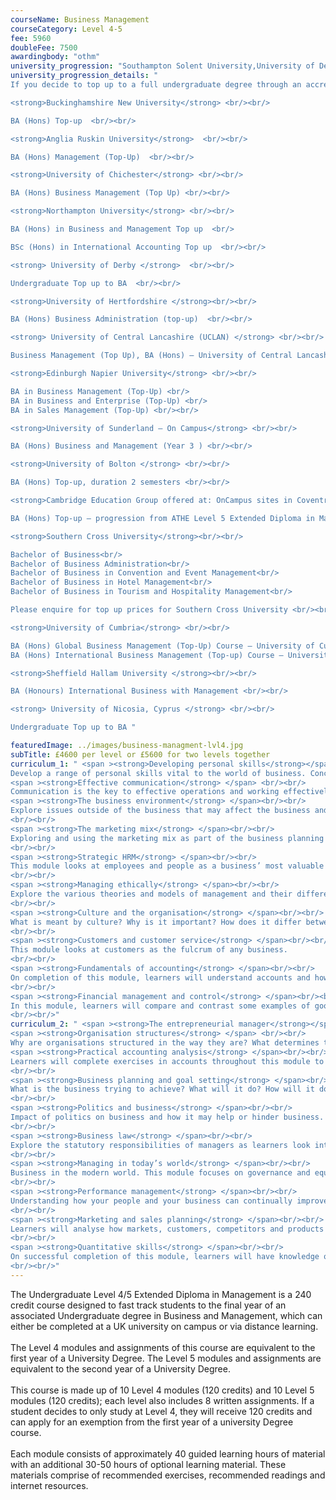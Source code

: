```yaml
---
courseName: Business Management
courseCategory: Level 4-5
fee: 5960
doubleFee: 7500
awardingbody: "othm"
university_progression: "Southampton Solent University,University of Derby,University of Lincoln,University of Central Lancashire (UCLan)"
university_progression_details: "
If you decide to top up to a full undergraduate degree through an accredited UK university, the costs are listed below. Please note, the below costs are for distance learning/online only. You have the option of finishing on campus, costs will vary depending on which university you chose to complete the final year at. <br/><br/>

<strong>Buckinghamshire New University</strong> <br/><br/>

BA (Hons) Top-up  <br/><br/>

<strong>Anglia Ruskin University</strong>  <br/><br/>

BA (Hons) Management (Top-Up)  <br/><br/>

<strong>University of Chichester</strong> <br/><br/>

BA (Hons) Business Management (Top Up) <br/><br/>

<strong>Northampton University</strong> <br/><br/>

BA (Hons) in Business and Management Top up  <br/>

BSc (Hons) in International Accounting Top up  <br/><br/>

<strong> University of Derby </strong>  <br/><br/>

Undergraduate Top up to BA  <br/><br/>

<strong>University of Hertfordshire </strong><br/><br/>

BA (Hons) Business Administration (top-up)  <br/><br/>

<strong> University of Central Lancashire (UCLAN) </strong> <br/><br/>

Business Management (Top Up), BA (Hons) – University of Central Lancashire (uclan.ac.uk) <br/><br/>

<strong>Edinburgh Napier University</strong> <br/><br/>

BA in Business Management (Top-Up) <br/>
BA in Business and Enterprise (Top-Up) <br/>
BA in Sales Management (Top-Up) <br/><br/>

<strong>University of Sunderland – On Campus</strong> <br/><br/>

BA (Hons) Business and Management (Year 3 ) <br/><br/>

<strong>University of Bolton </strong> <br/><br/>

BA (Hons) Top-up, duration 2 semesters <br/><br/>

<strong>Cambridge Education Group offered at: OnCampus sites in Coventry, Hull, LSBU, London (Birkbeck), Sunderland or UCLAN </strong> <br/><br/>

BA (Hons) Top-up – progression from ATHE Level 5 Extended Diploma in Management <br/><br/>

<strong>Southern Cross University</strong><br/><br/>

Bachelor of Business<br/>
Bachelor of Business Administration<br/>
Bachelor of Business in Convention and Event Management<br/>
Bachelor of Business in Hotel Management<br/>
Bachelor of Business in Tourism and Hospitality Management<br/>

Please enquire for top up prices for Southern Cross University <br/><br/>

<strong>University of Cumbria</strong> <br/><br/>

BA (Hons) Global Business Management (Top-Up) Course – University of Cumbria <br/>
BA (Hons) International Business Management (Top-up) Course – University of Cumbria <br/><br/>

<strong>Sheffield Hallam University </strong><br/><br/>

BA (Honours) International Business with Management <br/><br/>

<strong> University of Nicosia, Cyprus </strong> <br/><br/>

Undergraduate Top up to BA "

featuredImage: ../images/business-managment-lvl4.jpg
subTitle: £4600 per level or £5600 for two levels together
curriculum_1: " <span ><strong>Developing personal skills</strong></span> <br/><br/>
Develop a range of personal skills vital to the world of business. Concentrating on communication, leadership and decision making techniques.<br/><br/>
<span ><strong>Effective communication</strong> </span> <br/><br/>
Communication is the key to effective operations and working effectively with others. Throughout this module, learners will grasp a range of communication techniques used for a variety of commercial purposes.<br/><br/>
<span ><strong>The business environment</strong> </span><br/><br/>
Explore issues outside of the business that may affect the business and its operations. Looking into economics, international dimensions, nature and competition.
<br/><br/>
<span ><strong>The marketing mix</strong> </span><br/><br/>
Exploring and using the marketing mix as part of the business planning process.
<br/><br/>
<span ><strong>Strategic HRM</strong> </span><br/><br/>
This module looks at employees and people as a business’ most valuable asset. Recruit the best, reward the best and retain the best.
<br/><br/>
<span ><strong>Managing ethically</strong> </span><br/><br/>
Explore the various theories and models of management and their different contexts.
<br/><br/>
<span ><strong>Culture and the organisation</strong> </span><br/><br/>
What is meant by culture? Why is it important? How does it differ between organisations?
<br/><br/>
<span ><strong>Customers and customer service</strong> </span><br/><br/>
This module looks at customers as the fulcrum of any business.
<br/><br/>
<span ><strong>Fundamentals of accounting</strong> </span><br/><br/>
On completion of this module, learners will understand accounts and how they can be used to give insight into the health of the organisation.
<br/><br/>
<span ><strong>Financial management and control</strong> </span><br/><br/>
In this module, learners will compare and contrast some examples of good and bad financial decision making and the impact on the business.
<br/><br/>"
curriculum_2: " <span ><strong>The entrepreneurial manager</strong></span> <br/><br/> What is an entrepreneur? Examine the skills and qualities of entrepreneurship.<br/><br/>
<span ><strong>Organisation structures</strong> </span> <br/><br/>
Why are organisations structured in the way they are? What determines the optimum structure and how does it differ between organisations? In this module, learners will look at the numerous models and theories that make up organisational structure.<br/><br/>
<span ><strong>Practical accounting analysis</strong> </span><br/><br/>
Learners will complete exercises in accounts throughout this module to understand what they are telling us and the actions that analysis can precipitate.
<br/><br/>
<span ><strong>Business planning and goal setting</strong> </span><br/><br/>
What is the business trying to achieve? What will it do? How will it do it? This module focuses on the creation of clear goals and clear plans to achieve a clear objective.
<br/><br/>
<span ><strong>Politics and business</strong> </span><br/><br/>
Impact of politics on business and how it may help or hinder business. This module will educate learners on economic impact, exports and government support.
<br/><br/>
<span ><strong>Business law</strong> </span><br/><br/>
Explore the statutory responsibilities of managers as learners look into the legalities of business and business executives.
<br/><br/>
<span ><strong>Managing in today’s world</strong> </span><br/><br/>
Business in the modern world. This module focuses on governance and equality as a means to do right in business.
<br/><br/>
<span ><strong>Performance management</strong> </span><br/><br/>
Understanding how your people and your business can continually improve together, learners will review reward structures, CPD, training and development to ensure high performance in business.
<br/><br/>
<span ><strong>Marketing and sales planning</strong> </span><br/><br/>
Learners will analyse how markets, customers, competitors and products can come together in a cohesive plan.
<br/><br/>
<span ><strong>Quantitative skills</strong> </span><br/><br/>
On successful completion of this module, learners will have knowledge of numeric exercises and will understand their use within the context of the business.
<br/><br/>"
---
```


The Undergraduate Level 4/5 Extended Diploma in Management is a 240 credit course designed to fast track students to the final year of an associated Undergraduate degree in Business and Management, which can either be completed at a UK university on campus or via distance learning.
<br/><br/>
The Level 4 modules and assignments of this course are equivalent to the first year of a University Degree. The Level 5 modules and assignments are equivalent to the second year of a University Degree.
<br/><br/>
This course is made up of 10 Level 4 modules (120 credits) and 10 Level 5 modules (120 credits); each level also includes 8 written assignments. If a student decides to only study at Level 4, they will receive 120 credits and can apply for an exemption from the first year of a university Degree course.
<br/><br/>
Each module consists of approximately 40 guided learning hours of material with an additional 30-50 hours of optional learning material. These materials comprise of recommended exercises, recommended readings and internet resources.
